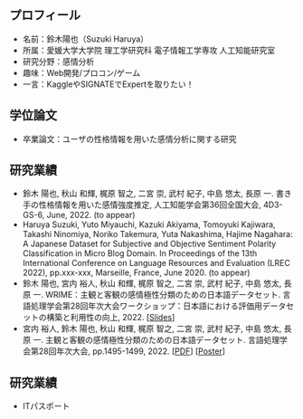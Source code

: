 ## プロフィール

- 名前：鈴木陽也（Suzuki Haruya）
- 所属：愛媛大学大学院 理工学研究科 電子情報工学専攻 人工知能研究室
- 研究分野：感情分析
- 趣味：Web開発/プロコン/ゲーム
- 一言：KaggleやSIGNATEでExpertを取りたい！

## 学位論文

- 卒業論文：ユーザの性格情報を用いた感情分析に関する研究

## 研究業績

- 鈴木 陽也, 秋山 和輝, 梶原 智之, 二宮 崇, 武村 紀子, 中島 悠太, 長原 一. 書き手の性格情報を用いた感情強度推定, 人工知能学会第36回全国大会, 4D3-GS-6, June, 2022. (to appear)
- Haruya Suzuki, Yuto Miyauchi, Kazuki Akiyama, Tomoyuki Kajiwara, Takashi Ninomiya, Noriko Takemura, Yuta Nakashima, Hajime Nagahara: A Japanese Dataset for Subjective and Objective Sentiment Polarity Classification in Micro Blog Domain. In Proceedings of the 13th International Conference on Language Resources and Evaluation (LREC 2022), pp.xxx-xxx, Marseille, France, June 2020. (to appear)
- 鈴木 陽也, 宮内 裕人, 秋山 和輝, 梶原 智之, 二宮 崇, 武村 紀子, 中島 悠太, 長原 一. WRIME：主観と客観の感情極性分類のための日本語データセット. 言語処理学会第28回年次大会ワークショップ：日本語における評価用データセットの構築と利用性の向上, 2022. [[Slides](https://github.com/haru1290/haru1290/blob/main/slides/JED2022-Suzuki-Slide.pdf)]
- 宮内 裕人, 鈴木 陽也, 秋山 和輝, 梶原 智之, 二宮 崇, 武村 紀子, 中島 悠太, 長原 一. 主観と客観の感情極性分類のための日本語データセット. 言語処理学会第28回年次大会, pp.1495-1499, 2022. [[PDF](https://www.anlp.jp/proceedings/annual_meeting/2022/pdf_dir/PH3-13.pdf)] [[Poster](https://github.com/haru1290/haru1290/blob/main/slides/NLP2022-Miyauchi-Poster.pdf)]

## 研究業績

- ITパスポート

<!--
**haru1290/haru1290** is a ✨ _special_ ✨ repository because its `README.md` (this file) appears on your GitHub profile.

Here are some ideas to get you started:

- 🔭 I’m currently working on ...
- 🌱 I’m currently learning ...
- 👯 I’m looking to collaborate on ...
- 🤔 I’m looking for help with ...
- 💬 Ask me about ...
- 📫 How to reach me: ...
- 😄 Pronouns: ...
- ⚡ Fun fact: ...
-->
